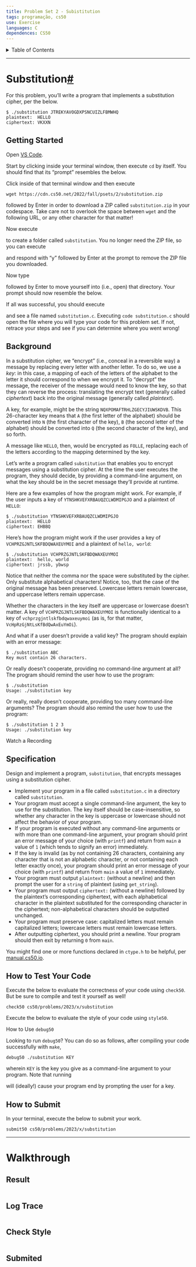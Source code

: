 ```yaml
---
title: Problem Set 2 - Subistitution
tags: programação, cs50
use: Exercise
languages: C
dependences: CS50
---
```


<details> <summary>Table of Contents</summary>

- [Substitution#](#substitution)
  - [Getting Started](#getting-started)
  - [Background](#background)
  - [Specification](#specification)
  - [How to Test Your Code](#how-to-test-your-code)
  - [How to Submit](#how-to-submit)
- [Walkthrough](#walkthrough)
  - [Result](#result)
  - [Log Trace](#log-trace)
  - [Check Style](#check-style)
  - [Submited](#submited)

</details>

---

# Substitution[#](https://cs50.harvard.edu/x/2023/psets/2/substitution/#substitution)

For this problem, you’ll write a program that implements a substitution cipher, per the below.

```
$ ./substitution JTREKYAVOGDXPSNCUIZLFBMWHQ
plaintext:  HELLO
ciphertext: VKXXN
```

## Getting Started

Open [VS Code](https://code.cs50.io/).

Start by clicking inside your terminal window, then execute `cd` by itself. You should find that its “prompt” resembles the below.

Click inside of that terminal window and then execute

```
wget https://cdn.cs50.net/2022/fall/psets/2/substitution.zip
```

followed by Enter in order to download a ZIP called `substitution.zip` in your codespace. Take care not to overlook the space between `wget` and the following URL, or any other character for that matter!

Now execute

to create a folder called `substitution`. You no longer need the ZIP file, so you can execute

and respond with “y” followed by Enter at the prompt to remove the ZIP file you downloaded.

Now type

followed by Enter to move yourself into (i.e., open) that directory. Your prompt should now resemble the below.

If all was successful, you should execute

and see a file named `substitution.c`. Executing `code substitution.c` should open the file where you will type your code for this problem set. If not, retrace your steps and see if you can determine where you went wrong!

## Background

In a substitution cipher, we “encrypt” (i.e., conceal in a reversible way) a message by replacing every letter with another letter. To do so, we use a _key_: in this case, a mapping of each of the letters of the alphabet to the letter it should correspond to when we encrypt it. To “decrypt” the message, the receiver of the message would need to know the key, so that they can reverse the process: translating the encrypt text (generally called _ciphertext_) back into the original message (generally called _plaintext_).

A key, for example, might be the string `NQXPOMAFTRHLZGECYJIUWSKDVB`. This 26-character key means that `A` (the first letter of the alphabet) should be converted into `N` (the first character of the key), `B` (the second letter of the alphabet) should be converted into `Q` (the second character of the key), and so forth.

A message like `HELLO`, then, would be encrypted as `FOLLE`, replacing each of the letters according to the mapping determined by the key.

Let’s write a program called `substitution` that enables you to encrypt messages using a substitution cipher. At the time the user executes the program, they should decide, by providing a command-line argument, on what the key should be in the secret message they’ll provide at runtime.

Here are a few examples of how the program might work. For example, if the user inputs a key of `YTNSHKVEFXRBAUQZCLWDMIPGJO` and a plaintext of `HELLO`:

```
$ ./substitution YTNSHKVEFXRBAUQZCLWDMIPGJO
plaintext:  HELLO
ciphertext: EHBBQ
```

Here’s how the program might work if the user provides a key of `VCHPRZGJNTLSKFBDQWAXEUYMOI` and a plaintext of `hello, world`:

```
$ ./substitution VCHPRZGJNTLSKFBDQWAXEUYMOI
plaintext:  hello, world
ciphertext: jrssb, ybwsp
```

Notice that neither the comma nor the space were substituted by the cipher. Only substitute alphabetical characters! Notice, too, that the case of the original message has been preserved. Lowercase letters remain lowercase, and uppercase letters remain uppercase.

Whether the characters in the key itself are uppercase or lowercase doesn’t matter. A key of `VCHPRZGJNTLSKFBDQWAXEUYMOI` is functionally identical to a key of `vchprzgjntlskfbdqwaxeuymoi` (as is, for that matter, `VcHpRzGjNtLsKfBdQwAxEuYmOi`).

And what if a user doesn’t provide a valid key? The program should explain with an error message:

```
$ ./substitution ABC
Key must contain 26 characters.
```

Or really doesn’t cooperate, providing no command-line argument at all? The program should remind the user how to use the program:

```
$ ./substitution
Usage: ./substitution key
```

Or really, really doesn’t cooperate, providing too many command-line arguments? The program should also remind the user how to use the program:

```
$ ./substitution 1 2 3
Usage: ./substitution key
```

Watch a Recording

## Specification

Design and implement a program, `substitution`, that encrypts messages using a substitution cipher.

-   Implement your program in a file called `substitution.c` in a directory called `substitution`.
-   Your program must accept a single command-line argument, the key to use for the substitution. The key itself should be case-insensitive, so whether any character in the key is uppercase or lowercase should not affect the behavior of your program.
-   If your program is executed without any command-line arguments or with more than one command-line argument, your program should print an error message of your choice (with `printf`) and return from `main` a value of `1` (which tends to signify an error) immediately.
-   If the key is invalid (as by not containing 26 characters, containing any character that is not an alphabetic character, or not containing each letter exactly once), your program should print an error message of your choice (with `printf`) and return from `main` a value of `1` immediately.
-   Your program must output `plaintext:` (without a newline) and then prompt the user for a `string` of plaintext (using `get_string`).
-   Your program must output `ciphertext:` (without a newline) followed by the plaintext’s corresponding ciphertext, with each alphabetical character in the plaintext substituted for the corresponding character in the ciphertext; non-alphabetical characters should be outputted unchanged.
-   Your program must preserve case: capitalized letters must remain capitalized letters; lowercase letters must remain lowercase letters.
-   After outputting ciphertext, you should print a newline. Your program should then exit by returning `0` from `main`.

You might find one or more functions declared in `ctype.h` to be helpful, per [manual.cs50.io](https://manual.cs50.io/).

## How to Test Your Code

Execute the below to evaluate the correctness of your code using `check50`. But be sure to compile and test it yourself as well!

```
check50 cs50/problems/2023/x/substitution
```

Execute the below to evaluate the style of your code using `style50`.

How to Use `debug50`

Looking to run `debug50`? You can do so as follows, after compiling your code successfully with `make`,

```
debug50 ./substitution KEY
```

wherein `KEY` is the key you give as a command-line argument to your program. Note that running

will (ideally!) cause your program end by prompting the user for a key.

## How to Submit

In your terminal, execute the below to submit your work.

```
submit50 cs50/problems/2023/x/substitution
```

---

# Walkthrough

## Result

```bash

```

## Log Trace 

```bash

```

## Check Style 

```bash

```

## Submited

```bash

```
